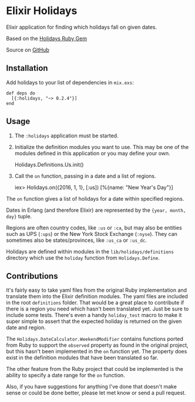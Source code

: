 # Elixir Holidays

Elixir application for finding which holidays fall on given dates.

Based on the [Holidays Ruby Gem](https://github.com/holidays/holidays)

Source on [GitHub](https://github.com/CoderDennis/holidays)

## Installation

Add holidays to your list of dependencies in `mix.exs`:

    def deps do
      [{:holidays, "~> 0.2.4"}]
    end

## Usage

  1. The `:holidays` application must be started.
  2. Initialize the definition modules you want to use. This may be one of the
  modules defined in this application or you may define your own.

        Holidays.Definitions.Us.init()

  3. Call the `on` function, passing in a date and a list of regions.

        iex> Holidays.on({2016, 1, 1}, [:us])
        [%{name: "New Year's Day"}]

The `on` function gives a list of holidays for a date within
specified regions.

Dates in Erlang (and therefore Elixir) are represented by the 
`{year, month, day}` tuple.

Regions are often country codes, like `:us` or `:ca`, but
may also be entities such as UPS (`:ups`) or the New York Stock Exchange
(`:nyse`).
They can sometimes also be states/provinces, like `:us_ca` or `:us_dc`.

Holidays are defined within modules in the `lib/holidays/definitions`
directory which use the `holiday` function from `Holidays.Define`.

## Contributions

It's fairly easy to take yaml files from the original Ruby implementation
and translate them into the Elixir definition modules. The yaml files are
included in the root `definitions` folder. That would be a great place to
contribute if there is a region you need which hasn't been translated yet.
Just be sure to include some tests. There's even a handy `holiday_test`
macro to make it super simple to assert that the expected holiday is
returned on the given date and region.

The `Holidays.DateCalculator.WeekendModifier` contains functions ported from
Ruby to support the `observed` property as found in
the original project, but this hasn't been implemented in the
`on` function yet. The property does exist in the
definition modules that have been translated so far.

The other feature from the Ruby project that could be implemented is the
ability to specify a date range for the `on` function.

Also, if you have suggestions for anything I've done that doesn't make sense
or could be done better, please let met know or send a pull request.
